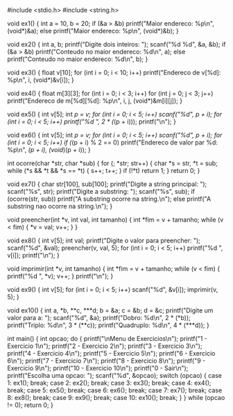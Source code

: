#include <stdio.h>
#include <string.h>

void ex1() {
    int a = 10, b = 20;
    if (&a > &b)
        printf("Maior endereco: %p\n", (void*)&a);
    else
        printf("Maior endereco: %p\n", (void*)&b);
}

void ex2() {
    int a, b;
    printf("Digite dois inteiros: ");
    scanf("%d %d", &a, &b);
    if (&a > &b)
        printf("Conteudo no maior endereco: %d\n", a);
    else
        printf("Conteudo no maior endereco: %d\n", b);
}

void ex3() {
    float v[10];
    for (int i = 0; i < 10; i++)
        printf("Endereco de v[%d]: %p\n", i, (void*)&v[i]);
}

void ex4() {
    float m[3][3];
    for (int i = 0; i < 3; i++)
        for (int j = 0; j < 3; j++)
            printf("Endereco de m[%d][%d]: %p\n", i, j, (void*)&m[i][j]);
}

void ex5() {
    int v[5];
    int *p = v;
    for (int i = 0; i < 5; i++)
        scanf("%d", p + i);
    for (int i = 0; i < 5; i++)
        printf("%d ", 2 * (*(p + i)));
    printf("\n");
}

void ex6() {
    int v[5];
    int *p = v;
    for (int i = 0; i < 5; i++)
        scanf("%d", p + i);
    for (int i = 0; i < 5; i++)
        if (*(p + i) % 2 == 0)
            printf("Endereco de valor par %d: %p\n", *(p + i), (void*)(p + i));
}

int ocorre(char *str, char *sub) {
    for (; *str; str++) {
        char *s = str, *t = sub;
        while (*s && *t && *s == *t) {
            s++;
            t++;
        }
        if (!*t) return 1;
    }
    return 0;
}

void ex7() {
    char str[100], sub[100];
    printf("Digite a string principal: ");
    scanf("%s", str);
    printf("Digite a substring: ");
    scanf("%s", sub);
    if (ocorre(str, sub))
        printf("A substring ocorre na string.\n");
    else
        printf("A substring nao ocorre na string.\n");
}

void preencher(int *v, int val, int tamanho) {
    int *fim = v + tamanho;
    while (v < fim) {
        *v = val;
        v++;
    }
}

void ex8() {
    int v[5];
    int val;
    printf("Digite o valor para preencher: ");
    scanf("%d", &val);
    preencher(v, val, 5);
    for (int i = 0; i < 5; i++)
        printf("%d ", v[i]);
    printf("\n");
}

void imprimir(int *v, int tamanho) {
    int *fim = v + tamanho;
    while (v < fim) {
        printf("%d ", *v);
        v++;
    }
    printf("\n");
}

void ex9() {
    int v[5];
    for (int i = 0; i < 5; i++)
        scanf("%d", &v[i]);
    imprimir(v, 5);
}

void ex10() {
    int a, *b, **c, ***d;
    b = &a;
    c = &b;
    d = &c;
    printf("Digite um valor para a: ");
    scanf("%d", &a);
    printf("Dobro: %d\n", 2 * (*b));
    printf("Triplo: %d\n", 3 * (**c));
    printf("Quadruplo: %d\n", 4 * (***d));
}

int main() {
    int opcao;
    do {
        printf("\nMenu de Exercicios\n");
        printf("1 - Exercicio 1\n");
        printf("2 - Exercicio 2\n");
        printf("3 - Exercicio 3\n");
        printf("4 - Exercicio 4\n");
        printf("5 - Exercicio 5\n");
        printf("6 - Exercicio 6\n");
        printf("7 - Exercicio 7\n");
        printf("8 - Exercicio 8\n");
        printf("9 - Exercicio 9\n");
        printf("10 - Exercicio 10\n");
        printf("0 - Sair\n");
        printf("Escolha uma opcao: ");
        scanf("%d", &opcao);
        switch (opcao) {
            case 1: ex1(); break;
            case 2: ex2(); break;
            case 3: ex3(); break;
            case 4: ex4(); break;
            case 5: ex5(); break;
            case 6: ex6(); break;
            case 7: ex7(); break;
            case 8: ex8(); break;
            case 9: ex9(); break;
            case 10: ex10(); break;
        }
    } while (opcao != 0);
    return 0;
}
